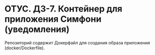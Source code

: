 # ОТУС. ДЗ-7. Контейнер для приложения Симфони (уведомления)

Репозиторий содержит Докерфайл для создания образа приложения (docker/Dockerfile).

